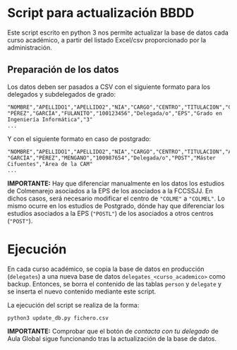 # Script para actualización BBDD
Este script escrito en python 3 nos permite actualizar la base de datos cada curso académico, a partir del listado Excel/csv proporcionado por la administración.

## Preparación de los datos
Los datos deben ser pasados a CSV con el siguiente formato para los delegados y subdelegados de grado:
```
"NOMBRE","APELLIDO1","APELLIDO2","NIA","CARGO","CENTRO","TITULACION","CURSO"
"PÉREZ","GARCÍA","FULANITO","100123456","Delegada/o","EPS","Grado en Ingeniería Informática","3"
...
```
Y con el siguiente formato en caso de postgrado:
```
"NOMBRE","APELLIDO1","APELLIDO2","NIA","CARGO","CENTRO","TITULACION","AREA"
"GARCÍA","PÉREZ","MENGANO","100987654","Delegada/o","POST","Máster Cifuentes","Área de la CAM"
...
```
**IMPORTANTE:** Hay que diferenciar manualmente en los datos los estudios de Colmenarejo asociados a la EPS de los asociados a la FCCSSJJ. En dichos casos, será necesario modificar el centro de `"COLME"` a `"COLMEL"`. Lo mismo ocurre en los estudios de Postgrado, dónde hay que diferenciar los estudios asociados a la EPS (`"POSTL"`) de los asociados a otros centros (`"POST"`).

# Ejecución
En cada curso académico, se copia la base de datos en producción (`delegates`) a una nueva base de datos `delegates_<curso_academico>` como backup. Entonces, se borra el contenido de las tablas `person` y `delegate` y se inserta el nuevo contenido mediante este script.

La ejecución del script se realiza de la forma:
```
python3 update_db.py fichero.csv
```

**IMPORTANTE:** Comprobar que el botón de *contacta con tu delegado* de Aula Global sigue funcionando tras la actualización de la base de datos.